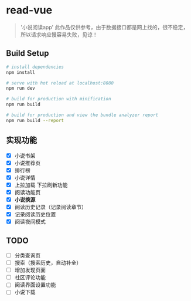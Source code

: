 # read-vue

> '小说阅读app' 此作品仅供参考，由于数据接口都是网上找的，很不稳定，所以请求响应慢容易失败，见谅！

## Build Setup

``` bash
# install dependencies
npm install

# serve with hot reload at localhost:8080
npm run dev

# build for production with minification
npm run build

# build for production and view the bundle analyzer report
npm run build --report
```
## 实现功能

- [x] 小说书架
- [x] 小说推荐页
- [x] 排行榜
- [x] 小说详情
- [x] 上拉加载 下拉刷新功能
- [x] 阅读功能页
- [x] **小说换源**
- [x] 阅读历史记录（记录阅读章节）
- [x] 记录阅读历史位置
- [x] 阅读夜间模式

## TODO
- [ ] 分类查询页
- [ ]  搜索（搜索历史，自动补全）
- [ ] 增加发现页面
- [ ] 社区评论功能
- [ ] 阅读界面设置功能
- [ ] 小说下载
